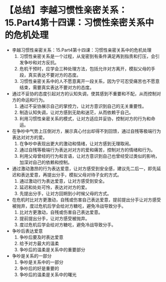 # 【总结】李越习惯性亲密关系：15.Part4第十四课：习惯性亲密关系中的危机处理

-   李越习惯性亲密关系：15.Part4第十四课：习惯性亲密关系中的危机处理
    1.  习惯性亲密关系是一个过程，从宠密到有条件满足再到指责和打压，会引发争吵和对方反抗。
    2.  危机干预时，应学会三种处理方法，包括允许对方离开，模拟父母的手段，真实表达不要对方的态度。
    3.  习惯性亲密关系中的人不愿意离开一段关系，因为宁可忍受痛苦也不愿意结束，需要真实表达不要对方的态度。
-   通过不妥协的态度引起对方的认知失调，使其感到不重要和不配，从而控制对方的命运和行为。
    1.  通过不妥协展示自己的掌控力，让对方意识到自己的无关重要性。
    2.  制造认知失调，让对方感到无助和迷茫，从而依赖于自己。
    3.  利用习惯性亲密关系的模式，让对方适应并妥协，控制对方的行为和命运。
-   在争吵中气势上压倒对方，展示真心付出却得不到回馈，通过自残等极端行为表达对对方的爱。
    1.  在争吵中表现出更大的激动和情绪，让对方感到无理取闹。
    2.  通过自残等极端行为表达对对方的爱和痛苦，控制对方的情绪和行为。
    3.  利用父母曾经的行为和言语，让对方意识到自己也曾经受过类似的影响，加深对自己的依赖和控制。
-   通过激动激昂的行为表达爱意，让对方感受到安全感，建议先二后一，即先延迟和表达爱意，再提出分手，模拟父母对待子女的方式。
    1.  通过激动行为表达爱意，让对方感受到安全。
    2.  延迟和处处可怜，表达对对方的爱。
    3.  先提出分手，让对方回朔到小时候父母的方式。
-   在危机时比对方更激动，自残或伤害自己表达爱意，提前提出分手让对方感受被抛弃，度过危机后学会给对方糖吃，避免冷战导致分手。
    1.  比对方更激动，自残或伤害自己表达爱意。
    2.  提前提出分手，让对方感受被抛弃。
    3.  度过危机后学会给对方糖吃，避免冷战导致分手。
-   争吵后表达爱意
    1.  争吵后要及时表达爱意
    2.  给予对方最大的温柔
    3.  争吵后的温柔是关系中的重要部分
-   争吵是关系的一部分
    1.  争吵是关系中的一部分
    2.  争吵后的好是重要的
    3.  争吵后的温柔是关系中的曙光